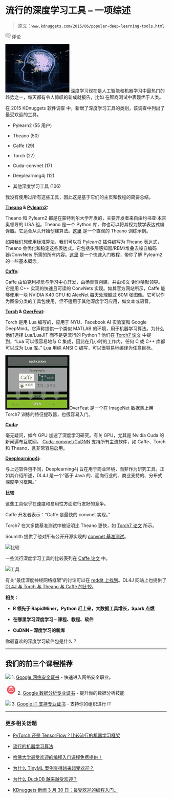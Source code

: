 # 流行的深度学习工具 – 一项综述

> 原文：[`www.kdnuggets.com/2015/06/popular-deep-learning-tools.html`](https://www.kdnuggets.com/2015/06/popular-deep-learning-tools.html)

![c](img/3d9c022da2d331bb56691a9617b91b90.png) 评论

![deep-learning](img/2ecfc493cc3069ec954bcf6cc5f6d8dd.png) 深度学习现在是人工智能和机器学习中最热门的趋势之一，每天都有令人惊叹的新成就报告，比如 在智商测试中表现优于人类。

在 2015 KDnuggets 软件调查 中，新增了深度学习工具的类别，该调查中列出了最受欢迎的工具。

+   Pylearn2 (55 用户)

+   Theano (50)

+   Caffe (29)

+   Torch (27)

+   Cuda-convnet (17)

+   Deeplearning4j (12)

+   其他深度学习工具 (106)

我没有使用过所有这些工具，因此这是基于它们的主页和教程的简要总结。

**[Theano](http://deeplearning.net/software/theano/) & [Pylearn2](http://deeplearning.net/software/pylearn2/):**

Theano 和 Pylearn2 都是在蒙特利尔大学开发的，主要开发者来自由约书亚·本吉奥领导的 LISA 组。Theano 是一个 Python 库，你也可以将其视为数学表达式编译器。它适合从头开始创建算法。[这里](http://www.picalike.com/blog/2015/01/12/the-portrait-of-a-machine-learning-priestess/) 是一个直观的 Theano 训练示例。

如果我们想使用标准算法，我们可以将 Pylearn2 插件编写为 Theano 表达式，Theano 会优化和稳定这些表达式。它包括多层感知器/RBM/堆叠去噪自编码器/ConvNets 所需的所有内容。[这里](http://vdumoulin.github.io/articles/extending-pylearn2/) 是一个快速入门教程，带你了解 Pylearn2 的一些基本概念。

**[Caffe](http://caffe.berkeleyvision.org):**

Caffe 由伯克利视觉与学习中心开发，由杨青贾创建，并由埃文·谢尔哈默领导。它是用 C++ 实现的快速且可读的 ConvNets 实现。如其官方网站所示，Caffe 能够使用一块 NVIDIA K40 GPU 和 AlexNet 每天处理超过 60M 张图像。它可以作为图像分类的工具包使用，但不适用于其他深度学习应用，如文本或语音。

**[Torch](http://torch.ch) & [OverFeat](https://github.com/sermanet/OverFeat):**

Torch 是用 Lua 编写的，应用于 NYU、Facebook AI 实验室和 Google DeepMind。它声称提供一个类似 MATLAB 的环境，用于机器学习算法。为什么他们选择 Lua/LuaJIT 而不是更流行的 Python？他们在 [Torch7 论文](http://data.neuflow.org/pubs/biglearn11.pdf) 中提到，“Lua 可以很容易地与 C 集成，因此在几小时的工作内，任何 C 或 C++ 库都可以成为 Lua 库。” Lua 用纯 ANSI C 编写，可以很容易地编译为任意目标。

![cudnn](img/0170bd2df1a184c970d7cde74e0a0a28.png)OverFeat 是一个在 ImageNet 数据集上用 Torch7 训练的特征提取器，也很容易入门。

**[Cuda](https://developer.nvidia.com/cuDNN):**

毫无疑问，如今 GPU 加速了深度学习研究。有关 GPU，尤其是 Nvidia Cuda 的新闻遍布互联网。 [Cuda-convnet](https://code.google.com/p/cuda-convnet/)/[CuDNN](https://developer.nvidia.com/cuDNN) 支持所有主流软件，如 Caffe、Torch 和 Theano，且非常容易启用。

**[Deeplearning4j](http://deeplearning4j.org):**

与上述软件包不同，Deeplearning4j 旨在用于商业环境，而非作为研究工具。正如其介绍所述，DL4J 是一个“基于 Java 的、面向行业的、商业支持的、分布式深度学习框架。”

**比较**

这些工具似乎在速度和易用性方面进行友好的竞争。

Caffe 开发者表示：“Caffe 是最快的 convnet 实现。”

Torch7 在大多数基准测试中被证明比 Theano 更快，如 [Torch7 论文](http://data.neuflow.org/pubs/biglearn11.pdf) 所示。

Soumith 提供了他对所有公开开源实现的 [convnet 基准测试](https://github.com/soumith/convnet-benchmarks)。

![比较](img/comparison.jpg)

一些流行深度学习工具的比较表列在 [Caffe 论文](http://ucb-icsi-vision-group.github.io/caffe-paper/caffe.pdf) 中。

![工具](img/tools.jpg)

有关“最佳深度神经网络框架”的讨论可以在 [reddit 上找到](http://www.reddit.com/r/MachineLearning/comments/2c9x0s/best_framework_for_deep_neural_nets/)。DL4J 网站上也提供了 [DL4J 与 Torch 与 Theano 与 Caffe 的比较](http://deeplearning4j.org/compare-dl4j-torch7-pylearn.html)。

**相关：**

+   **R 领先于 RapidMiner，Python 赶上来，大数据工具增长，Spark 点燃**

+   **在哪里学习深度学习 – 课程、教程、软件**

+   **CuDNN – 深度学习的新库**

你最喜欢的深度学习软件包是什么？

* * *

## 我们的前三个课程推荐

![](img/0244c01ba9267c002ef39d4907e0b8fb.png) 1\. [Google 网络安全证书](https://www.kdnuggets.com/google-cybersecurity) - 快速进入网络安全职业。

![](img/e225c49c3c91745821c8c0368bf04711.png) 2\. [Google 数据分析专业证书](https://www.kdnuggets.com/google-data-analytics) - 提升你的数据分析技能

![](img/0244c01ba9267c002ef39d4907e0b8fb.png) 3\. [Google IT 支持专业证书](https://www.kdnuggets.com/google-itsupport) - 支持你的组织进行 IT

* * *

### 更多相关话题

+   [PyTorch 还是 TensorFlow？比较流行的机器学习框架](https://www.kdnuggets.com/2022/02/packt-pytorch-tensorflow-comparing-popular-machine-learning-frameworks.html)

+   [流行的机器学习算法](https://www.kdnuggets.com/2022/05/popular-machine-learning-algorithms.html)

+   [哈佛大学最受欢迎的编程入门课程免费提供！](https://www.kdnuggets.com/2022/03/popular-intro-programming-course-harvard-free.html)

+   [为什么 TinyML 案例变得越来越受欢迎？](https://www.kdnuggets.com/2022/10/tinyml-cases-becoming-popular.html)

+   [为什么 DuckDB 越来越受欢迎？](https://www.kdnuggets.com/2023/07/duckdb-getting-popular.html)

+   [KDnuggets 新闻 3 月 30 日：最受欢迎的编程入门…](https://www.kdnuggets.com/2022/n13.html)
